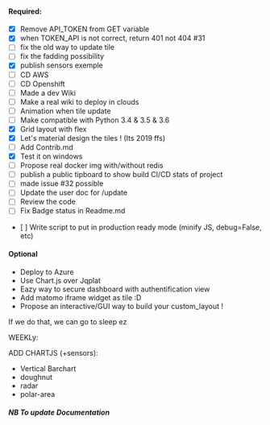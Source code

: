 #### Required:
* [x] Remove API_TOKEN from GET variable
* [x] when TOKEN_API is not correct, return 401 not 404 #31
* [ ] fix the old way to update tile
* [ ] fix the fadding possibility
* [x] publish sensors exemple
* [ ] CD AWS
* [ ] CD Openshift
* [ ] Made a dev Wiki
* [ ] Make a real wiki to deploy in clouds
* [ ] Animation when tile update
* [ ] Make compatible with Python 3.4 & 3.5 & 3.6
* [x] Grid layout with flex
* [x] Let's material design the tiles ! (Its 2019 ffs)
* [ ] Add Contrib.md
* [x] Test it on windows
* [ ] Propose real docker img with/without redis
* [ ] publish a public tipboard to show build CI/CD stats of project
* [ ] made issue #32 possible
* [ ] Update the user doc for /update
* [ ] Review the code
* [ ] Fix Badge status in Readme.md
* [ ] Write script to put in production ready mode (minify JS, debug=False, etc)


#### Optional

* Deploy to Azure
* Use Chart.js over Jqplat
* Eazy way to secure dashboard with authentification view
* Add matomo iframe widget as tile :D
* Propose an interactive/GUI way to build your custom_layout !


If we do that, we can go to sleep ez


WEEKLy:

ADD CHARTJS (+sensors):
+ Vertical Barchart
+ doughnut
+ radar
+ polar-area


##### NB To update Documentation

